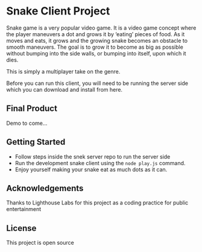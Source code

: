 # Snake Client Project

Snake game is a very popular video game. It is a video game concept where the player maneuvers a dot and grows it by ‘eating’ pieces of food. As it moves and eats, it grows and the growing snake becomes an obstacle to smooth maneuvers. The goal is to grow it to become as big as possible without bumping into the side walls, or bumping into itself, upon which it dies.

This is simply a multiplayer take on the genre.

Before you can run this client, you will need to be running the server side which you can download and install from here. 

## Final Product

Demo to come... 


## Getting Started

- Follow steps inside the snek server repo to run the server side
- Run the development snake client using the `node play.js` command.
- Enjoy yourself making your snake eat as much dots as it can.

## Acknowledgements

Thanks to Lighthouse Labs for this project as a coding practice for public entertainment

## License

This project is open source
